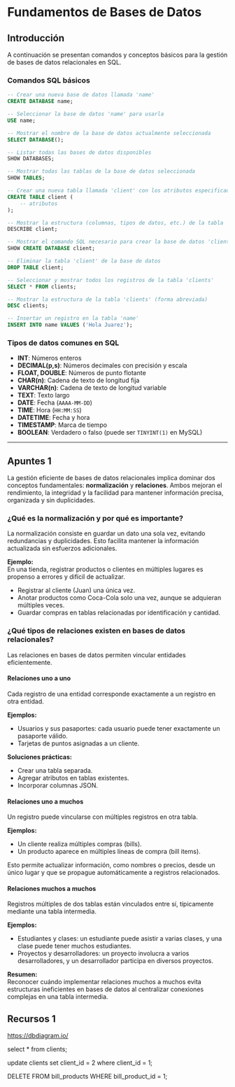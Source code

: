 # Fundamentos de Bases de Datos
## Introducción

A continuación se presentan comandos y conceptos básicos para la gestión de bases de datos relacionales en SQL.

### Comandos SQL básicos

```sql
-- Crear una nueva base de datos llamada 'name'
CREATE DATABASE name;
```

```sql
-- Seleccionar la base de datos 'name' para usarla
USE name;
```

```sql
-- Mostrar el nombre de la base de datos actualmente seleccionada
SELECT DATABASE();
```

```sql
-- Listar todas las bases de datos disponibles
SHOW DATABASES;
```

```sql
-- Mostrar todas las tablas de la base de datos seleccionada
SHOW TABLES;
```

```sql
-- Crear una nueva tabla llamada 'client' con los atributos especificados
CREATE TABLE client (
    -- atributos
);
```

```sql
-- Mostrar la estructura (columnas, tipos de datos, etc.) de la tabla 'client'
DESCRIBE client;
```

```sql
-- Mostrar el comando SQL necesario para crear la base de datos 'client'
SHOW CREATE DATABASE client;
```

```sql
-- Eliminar la tabla 'client' de la base de datos
DROP TABLE client;
```

```sql
-- Seleccionar y mostrar todos los registros de la tabla 'clients'
SELECT * FROM clients;
```

```sql
-- Mostrar la estructura de la tabla 'clients' (forma abreviada)
DESC clients;
```

```sql
-- Insertar un registro en la tabla 'name'
INSERT INTO name VALUES ('Hola Juarez');
```

### Tipos de datos comunes en SQL

- **INT**: Números enteros
- **DECIMAL(p,s)**: Números decimales con precisión y escala
- **FLOAT, DOUBLE**: Números de punto flotante
- **CHAR(n)**: Cadena de texto de longitud fija
- **VARCHAR(n)**: Cadena de texto de longitud variable
- **TEXT**: Texto largo
- **DATE**: Fecha (`AAAA-MM-DD`)
- **TIME**: Hora (`HH:MM:SS`)
- **DATETIME**: Fecha y hora
- **TIMESTAMP**: Marca de tiempo
- **BOOLEAN**: Verdadero o falso (puede ser `TINYINT(1)` en MySQL)

---

## Apuntes 1

La gestión eficiente de bases de datos relacionales implica dominar dos conceptos fundamentales: **normalización** y **relaciones**. Ambos mejoran el rendimiento, la integridad y la facilidad para mantener información precisa, organizada y sin duplicidades.

### ¿Qué es la normalización y por qué es importante?

La normalización consiste en guardar un dato una sola vez, evitando redundancias y duplicidades. Esto facilita mantener la información actualizada sin esfuerzos adicionales.

**Ejemplo:**  
En una tienda, registrar productos o clientes en múltiples lugares es propenso a errores y difícil de actualizar.  
- Registrar al cliente (Juan) una única vez.
- Anotar productos como Coca-Cola solo una vez, aunque se adquieran múltiples veces.
- Guardar compras en tablas relacionadas por identificación y cantidad.

### ¿Qué tipos de relaciones existen en bases de datos relacionales?

Las relaciones en bases de datos permiten vincular entidades eficientemente.

#### Relaciones uno a uno

Cada registro de una entidad corresponde exactamente a un registro en otra entidad.

**Ejemplos:**
- Usuarios y sus pasaportes: cada usuario puede tener exactamente un pasaporte válido.
- Tarjetas de puntos asignadas a un cliente.

**Soluciones prácticas:**
- Crear una tabla separada.
- Agregar atributos en tablas existentes.
- Incorporar columnas JSON.

#### Relaciones uno a muchos

Un registro puede vincularse con múltiples registros en otra tabla.

**Ejemplos:**
- Un cliente realiza múltiples compras (bills).
- Un producto aparece en múltiples líneas de compra (bill items).

Esto permite actualizar información, como nombres o precios, desde un único lugar y que se propague automáticamente a registros relacionados.

#### Relaciones muchos a muchos

Registros múltiples de dos tablas están vinculados entre sí, típicamente mediante una tabla intermedia.

**Ejemplos:**
- Estudiantes y clases: un estudiante puede asistir a varias clases, y una clase puede tener muchos estudiantes.
- Proyectos y desarrolladores: un proyecto involucra a varios desarrolladores, y un desarrollador participa en diversos proyectos.

**Resumen:**  
Reconocer cuándo implementar relaciones muchos a muchos evita estructuras ineficientes en bases de datos al centralizar conexiones complejas en una tabla intermedia.

## Recursos 1
https://dbdiagram.io/


select * from clients;

update clients set client_id = 2 where client_id = 1;

DELETE FROM bill_products WHERE bill_product_id = 1;